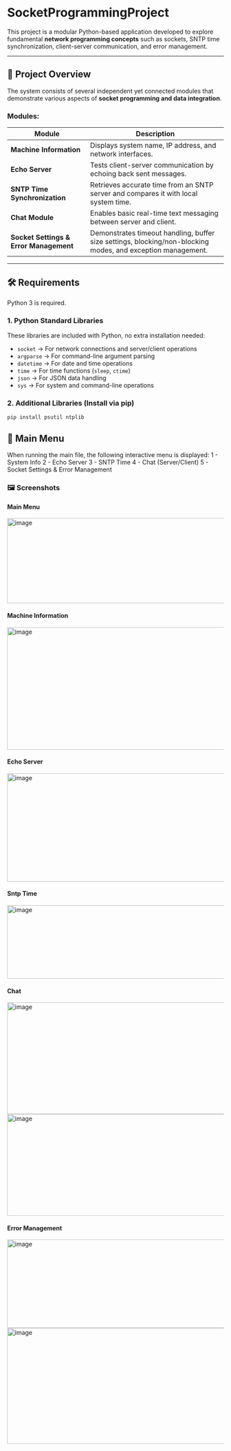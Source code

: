 # SocketProgrammingProject

This project is a modular Python-based application developed to explore fundamental **network programming concepts** such as sockets, SNTP time synchronization, client-server communication, and error management.

---

## 📘 Project Overview

The system consists of several independent yet connected modules that demonstrate various aspects of **socket programming and data integration**.

### Modules:

| Module | Description |
|--------|--------------|
| **Machine Information** | Displays system name, IP address, and network interfaces. |
| **Echo Server** | Tests client-server communication by echoing back sent messages. |
| **SNTP Time Synchronization** | Retrieves accurate time from an SNTP server and compares it with local system time. |
| **Chat Module** | Enables basic real-time text messaging between server and client. |
| **Socket Settings & Error Management** | Demonstrates timeout handling, buffer size settings, blocking/non-blocking modes, and exception management. |

---
## 🛠️ Requirements

Python 3 is required.  

### 1. Python Standard Libraries  
These libraries are included with Python, no extra installation needed:  
- `socket` → For network connections and server/client operations  
- `argparse` → For command-line argument parsing  
- `datetime` → For date and time operations  
- `time` → For time functions (`sleep`, `ctime`)  
- `json` → For JSON data handling  
- `sys` → For system and command-line operations  

### 2. Additional Libraries (Install via pip)  
```
pip install psutil ntplib
```

## 🧩 Main Menu

When running the main file, the following interactive menu is displayed:
1 - System Info
2 - Echo Server
3 - SNTP Time
4 - Chat (Server/Client)
5 - Socket Settings & Error Management

### 🖼️ Screenshots

#### Main Menu
<img width="1135" height="198" alt="image" src="https://github.com/user-attachments/assets/f8301e1c-1e1e-4ac9-b27e-5ec7b4ab27aa" />


#### Machine Information
<img width="953" height="285" alt="image" src="https://github.com/user-attachments/assets/decd7567-459f-4d1c-8bd4-0157bd56919b" />


#### Echo Server
<img width="1062" height="252" alt="image" src="https://github.com/user-attachments/assets/9d772f2a-18fc-4bfb-9441-69cfb0aa21a2" />


#### Sntp Time
<img width="1232" height="171" alt="image" src="https://github.com/user-attachments/assets/845b56ce-ab47-452b-93bd-7e91a6f1d225" />

#### Chat
<img width="1382" height="260" alt="image" src="https://github.com/user-attachments/assets/286e7c11-a938-4907-834a-6ac3133b3d60" />
<img width="1220" height="237" alt="image" src="https://github.com/user-attachments/assets/a0380905-9c4b-49fc-b2ec-51750227e64c" />

#### Error Management 
<img width="1007" height="206" alt="image" src="https://github.com/user-attachments/assets/3468822b-6dcf-4ac8-9d81-8045da380898" />
<img width="1240" height="270" alt="image" src="https://github.com/user-attachments/assets/0fae0b2c-8d78-40bc-8465-a8379c712281" />




